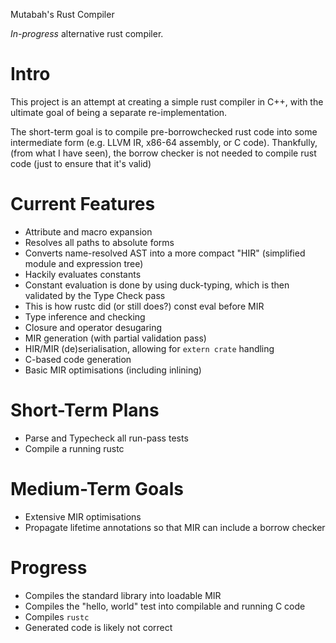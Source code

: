 Mutabah's Rust Compiler

_In-progress_ alternative rust compiler.

Intro
===
This project is an attempt at creating a simple rust compiler in C++, with the ultimate goal of being a separate re-implementation.

The short-term goal is to compile pre-borrowchecked rust code into some intermediate form (e.g. LLVM IR, x86-64 assembly, or C code). Thankfully, (from what I have seen), the borrow checker is not needed to compile rust code (just to ensure that it's valid)

Current Features
===
- Attribute and macro expansion
- Resolves all paths to absolute forms
- Converts name-resolved AST into a more compact "HIR" (simplified module and expression tree)
- Hackily evaluates constants
 - Constant evaluation is done by using duck-typing, which is then validated by the Type Check pass
 - This is how rustc did (or still does?) const eval before MIR
- Type inference and checking
- Closure and operator desugaring
- MIR generation (with partial validation pass)
- HIR/MIR (de)serialisation, allowing for `extern crate` handling
- C-based code generation
- Basic MIR optimisations (including inlining)

Short-Term Plans
===
- Parse and Typecheck all run-pass tests
- Compile a running rustc

Medium-Term Goals
===
- Extensive MIR optimisations
- Propagate lifetime annotations so that MIR can include a borrow checker


Progress
===
- Compiles the standard library into loadable MIR
- Compiles the "hello, world" test into compilable and running C code
- Compiles `rustc`
 - Generated code is likely not correct


